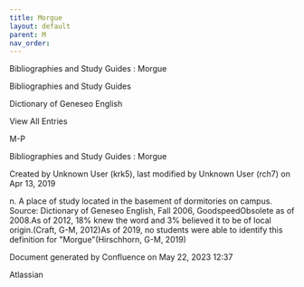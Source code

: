 ```yaml
---
title: Morgue
layout: default
parent: M
nav_order:
---
```


Bibliographies and Study Guides : Morgue

Bibliographies and Study Guides

Dictionary of Geneseo English

View All Entries

M-P

Bibliographies and Study Guides : Morgue

Created by  Unknown User (krk5), last modified by  Unknown User (rch7) on Apr 13, 2019

n. A place of study located in the basement of dormitories on campus. Source: Dictionary of Geneseo English, Fall 2006, GoodspeedObsolete as of 2008.As of 2012, 18% knew the word and 3% believed it to be of local origin.(Craft, G-M, 2012)As of 2019, no students were able to identify this definition for &quot;Morgue&quot;(Hirschhorn, G-M, 2019)

Document generated by Confluence on May 22, 2023 12:37

Atlassian
